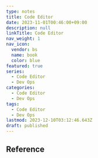 ```yaml
---
type: notes
title: Code Editor
date: 2023-11-01T00:46:00+09:00
description: null
linkTitle: Code Editor
nav_weight: 1
nav_icon:
  vendor: bs
  name: book
  color: blue
featured: true
series:
  - Code Editor
  - Dev Ops
categories:
  - Code Editor
  - Dev Ops
tags:
  - Code Editor
  - Dev Ops
lastmod: 2023-12-10T03:12:46.643Z
draft: published
---
```


## Reference

